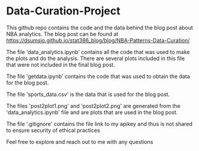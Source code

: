 # Data-Curation-Project

This github repo contains the code and the data behind the blog post about NBA analytics. The blog post can be found at https://dsumsio.github.io/stat386_blog/blog/NBA-Patterns-Data-Curation/

The file 'data_analytics.ipynb' contains all the code that was used to make the plots and do the analysis. There are several plots included in this file that were not included in the final blog post. 

The file 'getdata.ipynb' contains the code that was used to obtain the data for the blog post.

The file 'sports_data.csv' is the data that is used for the blog post.

The files 'post2plot1.png' and 'post2plot2.png' are generated from the 'data_analytics.ipynb' file and are plots that are used in the blog post.

The file '.gitignore' contains the file link to my apikey and thus is not shared to ensure security of ethical practices

Feel free to explore and reach out to me with any questions
